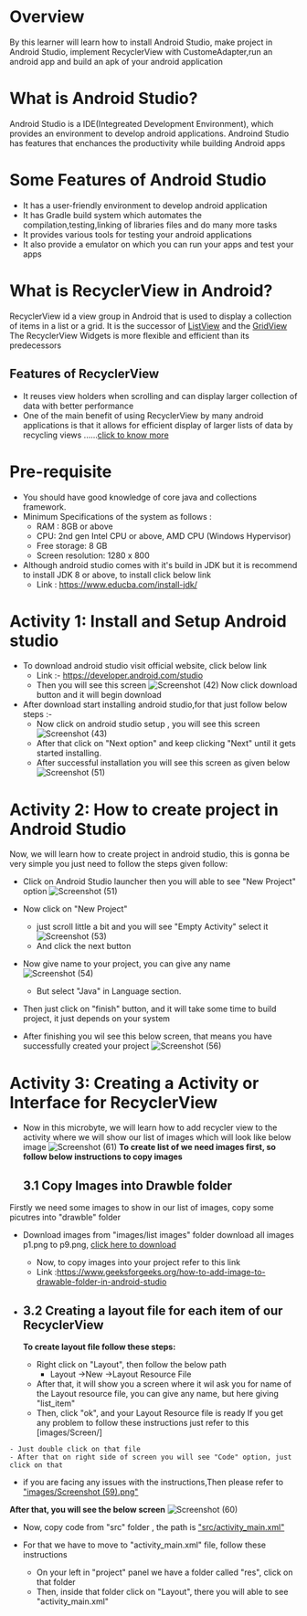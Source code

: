 # Overview
By this learner will learn how to install Android Studio, make project in Android Studio,  implement RecyclerView with CustomeAdapter,run an android app and build an apk of your android application

# What is Android Studio?
Android Studio is a IDE(Integreated Development Environment), which provides an environment to develop android applications. Androind Studio has features that enchances the productivity while building Android apps
# Some Features of Android Studio
  - It has a user-friendly environment to develop android application
  - It has Gradle build system which automates the compilation,testing,linking of libraries files and do many more tasks
  - It provides various tools for testing your android applications
  - It also provide a emulator on which you can run your apps and test your apps

  # What is RecyclerView in Android?
  RecyclerView id a view group in Android that is used to display a collection of items in a list or a grid. It is the successor of [ListView](https://www.javatpoint.com/android-listview-example) and the [GridView](https://www.tutorialspoint.com/android/android_grid_view.htm)
  The RecyclerView Widgets is more flexible and efficient than its predecessors 
  ## Features of RecyclerView
  - It reuses view holders when scrolling and can display larger collection of data with better performance
  - One of the main benefit of using RecyclerView by many android applications is that it allows for efficient display of larger lists of data by recycling views
  ......[click to know more](https://www.javatpoint.com/android-recyclerview-list-example)


# Pre-requisite
   - You should have good knowledge of core java and collections framework.
   - Minimum Specifications of the system as follows :
     - RAM : 8GB or above
     - CPU: 2nd gen Intel CPU or above, AMD CPU (Windows Hypervisor)
     - Free storage: 8 GB
     - Screen resolution: 1280 x 800
   - Although android studio comes with it's build in JDK but it is recommend to install JDK 8 or above, to install click below link
      - Link : https://www.educba.com/install-jdk/


# Activity 1: Install and Setup Android studio
- To download android studio visit official website, click below link
   - Link :- https://developer.android.com/studio
   - Then you will see this screen 
    ![Screenshot (42)](https://user-images.githubusercontent.com/72004239/208305090-c90c50d4-81ee-4a69-aa42-1f841ccf7816.png)
     Now click download button and it will begin download
 - After download start installing android studio,for that just follow below steps :-
   - Now click on android studio setup , you will see this screen
     ![Screenshot (43)](https://user-images.githubusercontent.com/72004239/208439572-908ddfcc-a514-46eb-99fa-f928f8905548.png)
   - After that click on "Next option" and keep clicking "Next" until it gets started installing.
   - After successful installation you will see this screen as given below
       ![Screenshot (51)](https://user-images.githubusercontent.com/72004239/208440250-dcbadbd5-8f2b-46f4-9f4c-67ab775c8657.png)

# Activity 2: How to create project in Android Studio
Now, we will learn how to create project in android studio, this is gonna be very simple you just need to follow the steps given follow:
 - Click on Android Studio launcher then you will able to see 
 "New Project" option 
![Screenshot (51)](https://user-images.githubusercontent.com/72004239/208440250-dcbadbd5-8f2b-46f4-9f4c-67ab775c8657.png)
 - Now click on "New Project" 
   - just scroll little a bit and you will see "Empty Activity" select it
 ![Screenshot (53)](https://user-images.githubusercontent.com/72004239/208448273-b12fb4c1-7622-44b4-8c83-9e27001b7f04.png)
   - And click the next button
 - Now give name to your project, you can give any name
   ![Screenshot (54)](https://user-images.githubusercontent.com/72004239/208449719-c5c54bd9-79b7-4154-93c1-6df37c2bb3b8.png)
   - But select "Java" in Language section.
 - Then just click on "finish" button, and it will take some time to build project, it just depends on your system 

-  After finishing you wil see this below screen, that means you have successfully created your project
  ![Screenshot (56)](https://user-images.githubusercontent.com/72004239/208704289-a5f9690b-87b5-4bed-ae5f-5316fbcc8b28.png)

  # Activity 3: Creating a Activity or Interface for RecyclerView
  - Now in this microbyte, we will learn how to add recycler view to the activity where we will show our list of images which will look like below image
![Screenshot (61)](https://user-images.githubusercontent.com/72004239/208870863-e4b07069-74cb-41f2-9533-15428e0adf69.png)
 **To create list of we need images first, so follow below instructions to copy images**
    ## 3.1 Copy Images into Drawble folder
  Firstly we need some images to show in our list of images, 
    copy some picutres into "drawble" folder
  - Download images from "images/list images" folder download all images p1.png to p9.png, [click here to download](https://github.com/HimanshuSinghNegi/IBD-2022-Master-Repository/tree/HimanshuSinghNegi/Implementation_of_RecyclerView_%2318/Implementation%20of%20RecyclerView/images/list%20images) 
    - Now, to copy images into your project refer to this link
     - Link :https://www.geeksforgeeks.org/how-to-add-image-to-drawable-folder-in-android-studio
    

   - ## 3.2 Creating a layout file for each item of our RecyclerView
   
      **To create layout file follow these steps:**
      - Right click on "Layout", then follow the below path
        - Layout ->New ->Layout Resource File
      - After that, it will show you a screen where it wil ask you for name of the Layout resource file, you can give any name, but here giving "list_item"
       - Then, click "ok", and your Layout Resource file is ready
    If you get any problem to follow these instructions just refer to this [images/Screen/]

    - Just double click on that file 
    - After that on right side of screen you will see "Code" option, just click on that

  - if you are facing any issues with the instructions,Then please refer to ["images/Screenshot (59).png"](https://raw.githubusercontent.com/HimanshuSinghNegi/IBD-2022-Master-Repository/1d6d7886733e4278be774f6316589e6846def014/Implementation%20of%20RecyclerView/images/Screenshot%20(59).png)


 **After that, you will see the below screen**
 ![Screenshot (60)](https://user-images.githubusercontent.com/72004239/208835547-389559b1-2f3b-4307-ac5d-953f041ff574.png)


- Now, copy code from "src" folder , the path is  ["src/activity_main.xml"]()


 


 - For that we have to move to "activity_main.xml" file, follow these instructions
    - On your left in "project" panel we have a folder called "res", click on that folder 
    - Then, inside that folder click on "Layout", there you will able to see "activity_main.xml"
  
  
  
